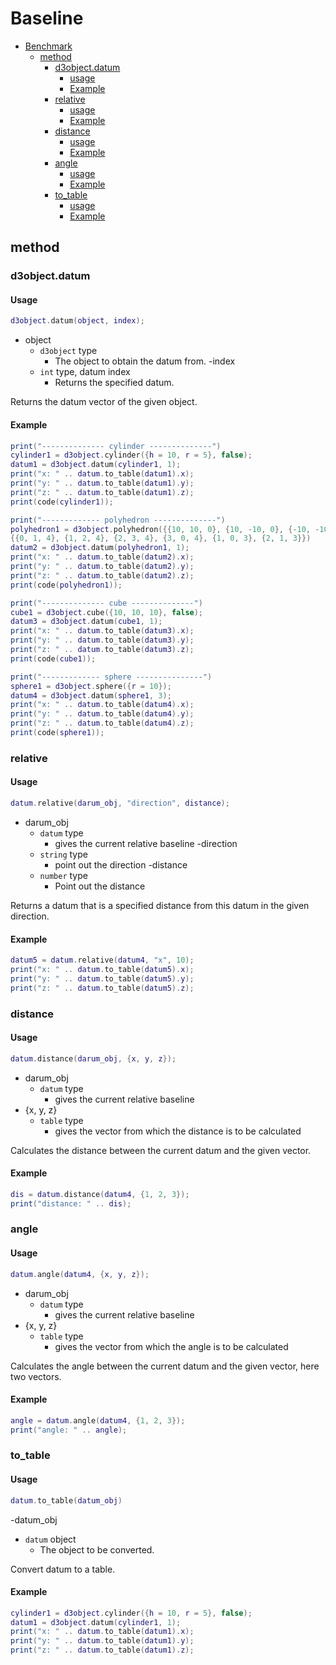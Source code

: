 # Baseline

- [Benchmark](#Benchmark)
   - [method](#method)
     - [d3object.datum](#d3objectdatum)
       - [usage](#usage)
       - [Example](#Example)
     - [relative](#relative)
       - [usage](#usage-1)
       - [Example](#Example-1)
     - [distance](#distance)
       - [usage](#usage-2)
       - [Example](#Example-2)
     - [angle](#angle)
       - [usage](#usage-3)
       - [Example](#Example-3)
     - [to\_table](#to_table)
       - [usage](#usage-4)
       - [Example](#Example-4)


## method

### d3object.datum

#### Usage

```lua
d3object.datum(object, index);
```

- object
   - `d3object` type
     - The object to obtain the datum from.
-index
   - `int` type, datum index
     - Returns the specified datum.

Returns the datum vector of the given object.

#### Example

```lua
print("-------------- cylinder --------------")
cylinder1 = d3object.cylinder({h = 10, r = 5}, false);
datum1 = d3object.datum(cylinder1, 1);
print("x: " .. datum.to_table(datum1).x);
print("y: " .. datum.to_table(datum1).y);
print("z: " .. datum.to_table(datum1).z);
print(code(cylinder1));

print("------------- polyhedron --------------")
polyhedron1 = d3object.polyhedron({{10, 10, 0}, {10, -10, 0}, {-10, -10, 0}, {-10, 10, 0}},
{{0, 1, 4}, {1, 2, 4}, {2, 3, 4}, {3, 0, 4}, {1, 0, 3}, {2, 1, 3}})
datum2 = d3object.datum(polyhedron1, 1);
print("x: " .. datum.to_table(datum2).x);
print("y: " .. datum.to_table(datum2).y);
print("z: " .. datum.to_table(datum2).z);
print(code(polyhedron1));

print("-------------- cube --------------")
cube1 = d3object.cube({10, 10, 10}, false);
datum3 = d3object.datum(cube1, 1);
print("x: " .. datum.to_table(datum3).x);
print("y: " .. datum.to_table(datum3).y);
print("z: " .. datum.to_table(datum3).z);
print(code(cube1));

print("------------- sphere ---------------")
sphere1 = d3object.sphere({r = 10});
datum4 = d3object.datum(sphere1, 3);
print("x: " .. datum.to_table(datum4).x);
print("y: " .. datum.to_table(datum4).y);
print("z: " .. datum.to_table(datum4).z);
print(code(sphere1));
```

### relative

#### Usage

```lua
datum.relative(darum_obj, "direction", distance);
```

- darum_obj
   - `datum` type
     - gives the current relative baseline
-direction
   - `string` type
     - point out the direction
-distance
   - `number` type
     - Point out the distance

Returns a datum that is a specified distance from this datum in the given direction.

#### Example
```lua
datum5 = datum.relative(datum4, "x", 10);
print("x: " .. datum.to_table(datum5).x);
print("y: " .. datum.to_table(datum5).y);
print("z: " .. datum.to_table(datum5).z);
```

### distance

#### Usage

```lua
datum.distance(darum_obj, {x, y, z});
```

- darum_obj
   - `datum` type
     - gives the current relative baseline
- {x, y, z}
   - `table` type
     - gives the vector from which the distance is to be calculated

Calculates the distance between the current datum and the given vector.

#### Example
```lua
dis = datum.distance(datum4, {1, 2, 3});
print("distance: " .. dis);
```

### angle

#### Usage

```lua
datum.angle(datum4, {x, y, z});
```

- darum_obj
   - `datum` type
     - gives the current relative baseline
- {x, y, z}
   - `table` type
     - gives the vector from which the angle is to be calculated

Calculates the angle between the current datum and the given vector, here two vectors.

#### Example

```lua
angle = datum.angle(datum4, {1, 2, 3});
print("angle: " .. angle);
```

### to_table

#### Usage

```lua
datum.to_table(datum_obj)
```

-datum_obj
   - `datum` object
     - The object to be converted.

Convert datum to a table.

#### Example

```lua
cylinder1 = d3object.cylinder({h = 10, r = 5}, false);
datum1 = d3object.datum(cylinder1, 1);
print("x: " .. datum.to_table(datum1).x);
print("y: " .. datum.to_table(datum1).y);
print("z: " .. datum.to_table(datum1).z);
```
